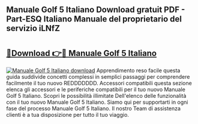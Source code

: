 ## Manuale Golf 5 Italiano Download gratuit PDF - Part-ESQ Italiano Manuale del proprietario del servizio iLNfZ

# <h2><a href="http://dff135.blite.top/?on=Manuale+Golf+5+Italiano">🔗Download 👉🔴 Manuale Golf 5 Italiano</a></h2>

[![Manuale Golf 5 Italiano download](https://i.imgur.com/lujVjoI.png)](http://dff135.blite.top/?on=Manuale+Golf+5+Italiano)
Apprendimento reso facile questa guida suddivide concetti complessi in semplici passaggi per comprendere facilmente il tuo nuovo REDDDDDDD. Accessori compatibili questa sezione elenca gli accessori e le periferiche compatibili per il tuo nuovo Manuale Golf 5 Italiano. Scopri le possibilità illimitate Dell'elenco delle funzionalità con il tuo nuovo Manuale Golf 5 Italiano. Siamo qui per supportarti in ogni fase del processo Manuale Golf 5 Italiano. Il nostro Team di assistenza clienti è a tua disposizione per tutto il tuo viaggio.
